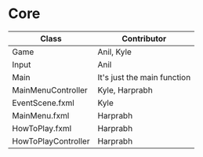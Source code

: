 # Core
| Class | Contributor |
|-------|-------------|
|Game|Anil, Kyle|
|Input|Anil|
|Main|It's just the main function|
|MainMenuController|Kyle, Harprabh|
|EventScene.fxml|Kyle|
|MainMenu.fxml|Harprabh|
|HowToPlay.fxml|Harprabh|
|HowToPlayController|Harprabh|

